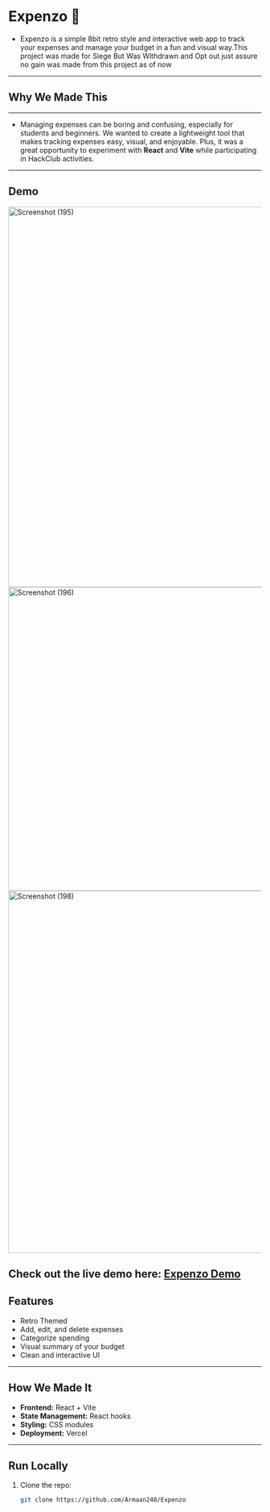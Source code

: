 # Expenzo 💸

- Expenzo is a simple 8bit retro style and interactive web app to track your expenses and manage your budget in a fun and visual way.This project was made for Siege But Was Withdrawn and Opt out just assure no gain was made from this project as of now
---
## Why We Made This
---
- Managing expenses can be boring and confusing, especially for students and beginners. We wanted to create a lightweight tool that makes tracking expenses easy, visual, and enjoyable. Plus, it was a great opportunity to experiment with **React** and **Vite** while participating in HackClub activities.
---
## Demo

<img width="1920" height="755" alt="Screenshot (195)" src="https://github.com/user-attachments/assets/151946f9-d651-4690-a6e5-fe75b0713bdf" />

<img width="1920" height="603" alt="Screenshot (196)" src="https://github.com/user-attachments/assets/181daf05-0839-4d1f-ae05-efe6e28533ec" />

<img width="1920" height="719" alt="Screenshot (198)" src="https://github.com/user-attachments/assets/d39b2b81-3b53-4175-ae9b-4bc268ca9336" />

Check out the live demo here: [Expenzo Demo](https://expenzo-coral.vercel.app/)
---
## Features
- Retro Themed
- Add, edit, and delete expenses  
- Categorize spending
- Visual summary of your budget  
- Clean and interactive UI
---
## How We Made It
- **Frontend:** React + Vite  
- **State Management:** React hooks  
- **Styling:** CSS modules  
- **Deployment:** Vercel 

---
## Run Locally
1. Clone the repo:  
   ```bash
   git clone https://github.com/Armaan240/Expenzo
